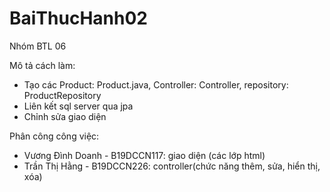 # BaiThucHanh02
Nhóm BTL 06
 
Mô tả cách làm:
- Tạo các Product: Product.java, Controller: Controller, repository: ProductRepository
- Liên kết sql server qua jpa
- Chỉnh sửa giao diện

Phân công công việc:
- Vương Đình Doanh - B19DCCN117: giao diện (các lớp html)
- Trần Thị Hằng - B19DCCN226: controller(chức năng thêm, sửa, hiển thị, xóa)
